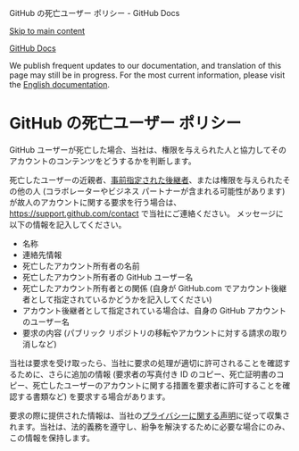 GitHub の死亡ユーザー ポリシー - GitHub Docs

[Skip to main content](#main-content)

[](/ja)[GitHub Docs](/ja)

We publish frequent updates to our documentation, and translation of this page may still be in progress. For the most current information, please visit the [English documentation](/en).

GitHub の死亡ユーザー ポリシー
==========

GitHub ユーザーが死亡した場合、当社は、権限を与えられた人と協力してそのアカウントのコンテンツをどうするかを判断します。

死亡したユーザーの近親者、[事前指定された後継者](/ja/github/setting-up-and-managing-your-github-user-account/maintaining-ownership-continuity-of-your-user-accounts-repositories)、または権限を与えられたその他の人 (コラボレーターやビジネス パートナーが含まれる可能性があります) が故人のアカウントに関する要求を行う場合は、<https://support.github.com/contact> で当社にご連絡ください。 メッセージに以下の情報を記入してください。

* 名称
* 連絡先情報
* 死亡したアカウント所有者の名前
* 死亡したアカウント所有者の GitHub ユーザー名
* 死亡したアカウント所有者との関係 (自身が GitHub.com でアカウント後継者として指定されているかどうかを記入してください)
* アカウント後継者として指定されている場合は、自身の GitHub アカウントのユーザー名
* 要求の内容 (パブリック リポジトリの移転やアカウントに対する請求の取り消しなど)

当社は要求を受け取ったら、当社に要求の処理が適切に許可されることを確認するために、さらに追加の情報 (要求者の写真付き ID のコピー、死亡証明書のコピー、死亡したユーザーのアカウントに関する措置を要求者に許可することを確認する書類など) を要求する場合があります。

要求の際に提供された情報は、当社の[プライバシーに関する声明](/ja/github/site-policy/github-privacy-statement)に従って収集されます。当社は、法的義務を遵守し、紛争を解決するために必要な場合にのみ、この情報を保持します。
